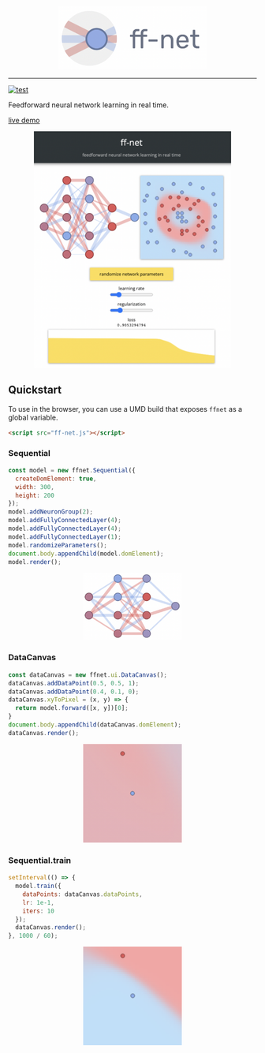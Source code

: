<div align="center">
  <img src="media/logo.png" width="300px">
</div>

---

[![test](https://github.com/juniorrojas/ff-net/actions/workflows/test.yml/badge.svg)](https://github.com/juniorrojas/ff-net/actions/workflows/test.yml)

Feedforward neural network learning in real time.

[live demo](http://juniorrojas.github.io/ff-net)

<div align="center">
  <img src="media/screenshot.png" width="400px">
</div>

## Quickstart

To use in the browser, you can use a UMD build that exposes `ffnet` as a global variable.

```html
<script src="ff-net.js"></script>
```

### Sequential

```js
const model = new ffnet.Sequential({
  createDomElement: true,
  width: 300,
  height: 200
});
model.addNeuronGroup(2);
model.addFullyConnectedLayer(4);
model.addFullyConnectedLayer(4);
model.addFullyConnectedLayer(1);
model.randomizeParameters();
document.body.appendChild(model.domElement);
model.render();
```

<div align="center">
  <img src="media/sequential.png" width="200px"></img>
</div>

### DataCanvas

```js
const dataCanvas = new ffnet.ui.DataCanvas();
dataCanvas.addDataPoint(0.5, 0.5, 1);
dataCanvas.addDataPoint(0.4, 0.1, 0);
dataCanvas.xyToPixel = (x, y) => {
  return model.forward([x, y])[0];
}
document.body.appendChild(dataCanvas.domElement);
dataCanvas.render();
```

<div align="center">
  <img src="media/datacanvas.png" width="200px"></img>
</div>


### Sequential.train

```js
setInterval(() => {
  model.train({
    dataPoints: dataCanvas.dataPoints,
    lr: 1e-1,
    iters: 10
  });
  dataCanvas.render();
}, 1000 / 60);
```

<div align="center">
  <img src="media/training.png" width="200px"></img>
</div>
